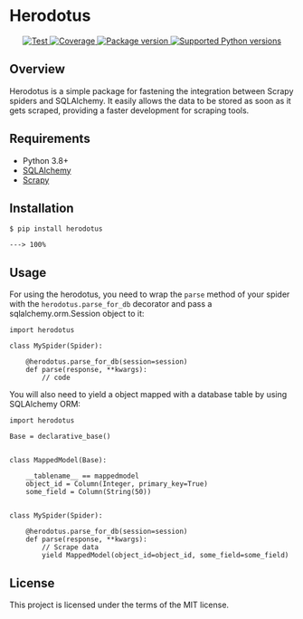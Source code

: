 # Herodotus

<p align="center">
<a href="https://github.com/xlurio/herodotus/actions/workflows/test.yml/badge.svg?event=pull_request&branch=main" target="_blank">
    <img src="https://github.com/xlurio/herodotus/actions/workflows/test.yml/badge.svg?event=pull_request&branch=main" alt="Test">
</a>
<a href="https://codecov.io/gh/xlurio/herodotus" target="_blank">
    <img src="https://img.shields.io/codecov/c/github/xlurio/herodotus?color=%2334D058" alt="Coverage">
</a>
<a href="https://pypi.org/project/herodotus" target="_blank">
    <img src="https://img.shields.io/pypi/v/herodotus?color=%2334D058&label=pypi%20package" alt="Package version">
</a>
<a href="https://pypi.org/project/herodotus" target="_blank">
    <img src="https://img.shields.io/pypi/pyversions/herodotus.svg?color=%2334D058" alt="Supported Python versions">
</a>
</p>

## Overview

Herodotus is a simple package for fastening the integration between Scrapy spiders and SQLAlchemy. It easily allows the data to be stored as soon as it gets scraped, providing a faster development for scraping tools.


## Requirements

- Python 3.8+
- [SQLAlchemy](https://github.com/sqlalchemy/sqlalchemy)
- [Scrapy](https://github.com/scrapy/scrapy)


## Installation

```
$ pip install herodotus

---> 100%
```


## Usage

For using the herodotus, you need to wrap the `parse` method of your spider with the `herodotus.parse_for_db` decorator and pass a sqlalchemy.orm.Session object to it:

```
import herodotus

class MySpider(Spider):

    @herodotus.parse_for_db(session=session)
    def parse(response, **kwargs):
        // code
```

You will also need to yield a object mapped with a database table by using SQLAlchemy ORM:

```
import herodotus

Base = declarative_base()


class MappedModel(Base):
    
    __tablename__ == mappedmodel
    object_id = Column(Integer, primary_key=True)
    some_field = Column(String(50))


class MySpider(Spider):

    @herodotus.parse_for_db(session=session)
    def parse(response, **kwargs):
        // Scrape data
        yield MappedModel(object_id=object_id, some_field=some_field)
```


## License

This project is licensed under the terms of the MIT license.
